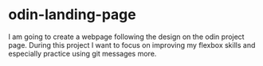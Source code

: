# odin-landing-page
I am going to create a webpage following the design on the odin project page. During this project I want to focus on improving my flexbox skills and especially practice using git messages more.